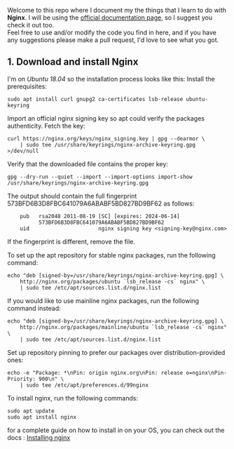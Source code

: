 Welcome to this repo where I document my the things that I learn to do with **Nginx**. I will be using the [official documentation page](https://nginx.org/en/docs/), so I suggest you check it out too.\
Feel free to use and/or modify the code you find in here, and if you have any suggestions please make a pull request, I'd love to see what you got.

## 1. Download and install **Nginx** 
I'm on *Ubuntu 18.04* so the installation process looks like this:
Install the prerequisites:
```
sudo apt install curl gnupg2 ca-certificates lsb-release ubuntu-keyring
```
Import an official nginx signing key so apt could verify the packages authenticity. Fetch the key:
```
curl https://nginx.org/keys/nginx_signing.key | gpg --dearmor \
    | sudo tee /usr/share/keyrings/nginx-archive-keyring.gpg >/dev/null
```
Verify that the downloaded file contains the proper key:
```
gpg --dry-run --quiet --import --import-options import-show /usr/share/keyrings/nginx-archive-keyring.gpg
```
The output should contain the full fingerprint 573BFD6B3D8FBC641079A6ABABF5BD827BD9BF62 as follows:
```
    pub   rsa2048 2011-08-19 [SC] [expires: 2024-06-14]
          573BFD6B3D8FBC641079A6ABABF5BD827BD9BF62
    uid                      nginx signing key <signing-key@nginx.com>
```
If the fingerprint is different, remove the file.

To set up the apt repository for stable nginx packages, run the following command:
```
echo "deb [signed-by=/usr/share/keyrings/nginx-archive-keyring.gpg] \
    http://nginx.org/packages/ubuntu `lsb_release -cs` nginx" \
    | sudo tee /etc/apt/sources.list.d/nginx.list
```

If you would like to use mainline nginx packages, run the following command instead:
```
echo "deb [signed-by=/usr/share/keyrings/nginx-archive-keyring.gpg] \
    http://nginx.org/packages/mainline/ubuntu `lsb_release -cs` nginx" \
    | sudo tee /etc/apt/sources.list.d/nginx.list
```
Set up repository pinning to prefer our packages over distribution-provided ones:
```
echo -e "Package: *\nPin: origin nginx.org\nPin: release o=nginx\nPin-Priority: 900\n" \
    | sudo tee /etc/apt/preferences.d/99nginx
```

To install nginx, run the following commands:
```
sudo apt update
sudo apt install nginx
```
for a complete guide on how to install in on your OS, you can check out the docs : [Installing nginx](https://nginx.org/en/docs/install.html)